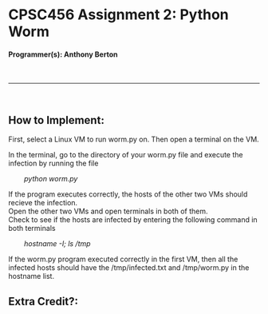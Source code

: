 # CPSC456 Assignment 2: Python Worm

#### Programmer(s): Anthony Berton
<br>

---
<br>

## How to Implement:
First, select a Linux VM to run worm.py on. Then open a terminal on the VM. </br>

In the terminal, go to the directory of your worm.py file and execute the infection by running the file

&nbsp;&nbsp;&nbsp;&nbsp;&nbsp;&nbsp;&nbsp;&nbsp;*python worm.py*

If the program executes correctly, the hosts of the other two VMs should recieve the infection.</br>
Open the other two VMs and open terminals in both of them. </br>
Check to see if the hosts are infected by entering the following command in both terminals

&nbsp;&nbsp;&nbsp;&nbsp;&nbsp;&nbsp;&nbsp;&nbsp;*hostname -I; ls /tmp*

If the worm.py program executed correctly in the first VM, then all the infected hosts should have the /tmp/infected.txt and /tmp/worm.py in the hostname list. 

## Extra Credit?:
